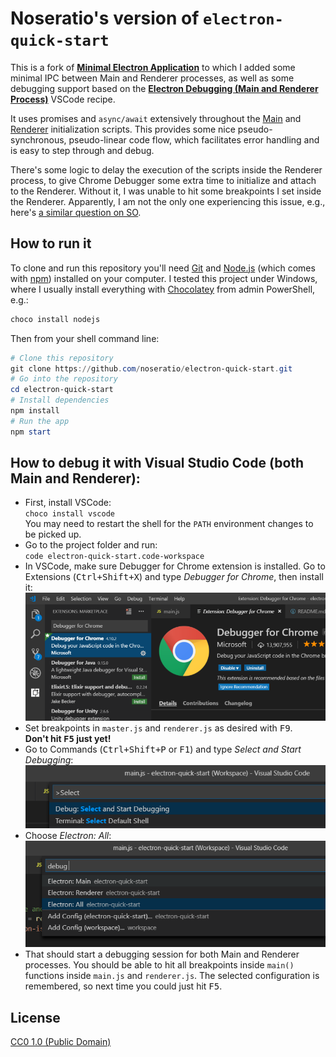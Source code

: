 # Noseratio's version of `electron-quick-start`

This is a fork of **[Minimal Electron Application](https://github.com/electron/electron-quick-start)** to which I added some minimal IPC between Main and Renderer processes, as well as some debugging support based on the **[Electron Debugging (Main and Renderer Process)](https://github.com/Microsoft/vscode-recipes/tree/master/Electron)** VSCode recipe.

It uses promises and `async/await` extensively throughout the [Main](https://github.com/noseratio/electron-quick-start/blob/master/main.js) and [Renderer](https://github.com/noseratio/electron-quick-start/blob/master/renderer.js) initialization scripts. This provides some nice pseudo-synchronous, pseudo-linear code flow, which facilitates error handling and is easy to step through and debug.

There's some logic to delay the execution of the scripts inside the Renderer process, to give Chrome Debugger some extra time to initialize and attach to the Renderer. Without it, I was unable to hit some breakpoints I set inside the Renderer. Apparently, I am not the only one experiencing this issue, e.g., here's [a similar question on SO](https://stackoverflow.com/questions/52844870/debugging-electron-renderer-process-with-vscode).

## How to run it

To clone and run this repository you'll need [Git](https://git-scm.com) and [Node.js](https://nodejs.org/en/download/) (which comes with [npm](http://npmjs.com)) installed on your computer. I tested this project under Windows, where I usually install everything with [Chocolatey](https://chocolatey.org/) from admin PowerShell, e.g.: 

```powershell
choco install nodejs
```
Then from your shell command line:

```powershell
# Clone this repository
git clone https://github.com/noseratio/electron-quick-start.git
# Go into the repository
cd electron-quick-start
# Install dependencies
npm install
# Run the app
npm start
```
## How to debug it with Visual Studio Code (both Main and Renderer):

- First, install VSCode:<br>`choco install vscode`<br>
  You may need to restart the shell for the `PATH` environment changes to be picked up.
- Go to the project folder and run:<br>`code electron-quick-start.code-workspace`
- In VSCode, make sure Debugger for Chrome extension is installed. 
  Go to Extensions (<kbd>Ctrl+Shift+X</kbd>) and type *Debugger for Chrome*, then install it:<br>
  ![Debugger for Chrome](./art/debugger-for-chrome.png)
- Set breakpoints in `master.js` and `renderer.js` as desired with <kbd>F9</kbd>.<br>
  **Don't hit <kbd>F5</kbd> just yet!**
- Go to Commands (<kbd>Ctrl+Shift+P</kbd> or <kbd>F1</kbd>) and type *Select and Start Debugging*:<br>
  ![Select and Start Debug](./art/select-and-start-debugging.png)
- Choose *Electron: All*:<br>
  ![Electron All](./art/electron-all.png)
- That should start a debugging session for both Main and Renderer processes. You should be able to hit all breakpoints inside `main()` functions inside `main.js` and `renderer.js`. The selected configuration is remembered, so next time you could just hit <kbd>F5</kbd>.

## License

[CC0 1.0 (Public Domain)](LICENSE.md)
